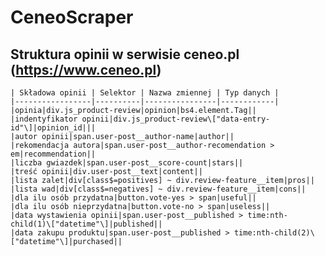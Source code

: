 # CeneoScraper

## Struktura opinii w serwisie ceneo.pl (https://www.ceneo.pl)

    | Składowa opinii | Selektor | Nazwa zmiennej | Typ danych |
    |-----------------|----------|----------------|------------|
    |opinia|div.js_product-review|opinion|bs4.element.Tag||
    |indentyfikator opinii|div.js_product-review\["data-entry-id"\]|opinion_id|||
    |autor opinii|span.user-post__author-name|author||
    |rekomendacja autora|span.user-post__author-recomendation > em|recommendation||
    |liczba gwiazdek|span.user-post__score-count|stars||
    |treść opinii|div.user-post__text|content||
    |lista zalet|div[class$=positives] ~ div.review-feature__item|pros||
    |lista wad|div[class$=negatives] ~ div.review-feature__item|cons||
    |dla ilu osób przydatna|button.vote-yes > span|useful||
    |dla ilu osób nieprzydatna|button.vote-no > span|useless||
    |data wystawienia opinii|span.user-post__published > time:nth-child(1)\["datetime"\]|published||
    |data zakupu produktu|span.user-post__published > time:nth-child(2)\["datetime"\]|purchased||

